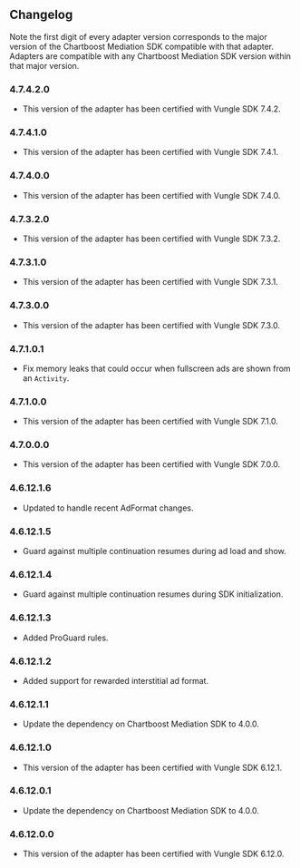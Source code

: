 ## Changelog

Note the first digit of every adapter version corresponds to the major version of the Chartboost Mediation SDK compatible with that adapter. 
Adapters are compatible with any Chartboost Mediation SDK version within that major version.

### 4.7.4.2.0
- This version of the adapter has been certified with Vungle SDK 7.4.2.

### 4.7.4.1.0
- This version of the adapter has been certified with Vungle SDK 7.4.1.

### 4.7.4.0.0
- This version of the adapter has been certified with Vungle SDK 7.4.0.

### 4.7.3.2.0
- This version of the adapter has been certified with Vungle SDK 7.3.2.

### 4.7.3.1.0
- This version of the adapter has been certified with Vungle SDK 7.3.1.

### 4.7.3.0.0
- This version of the adapter has been certified with Vungle SDK 7.3.0.

### 4.7.1.0.1
- Fix memory leaks that could occur when fullscreen ads are shown from an `Activity`.

### 4.7.1.0.0
- This version of the adapter has been certified with Vungle SDK 7.1.0.

### 4.7.0.0.0
- This version of the adapter has been certified with Vungle SDK 7.0.0.

### 4.6.12.1.6
- Updated to handle recent AdFormat changes.

### 4.6.12.1.5
- Guard against multiple continuation resumes during ad load and show.

### 4.6.12.1.4
- Guard against multiple continuation resumes during SDK initialization.

### 4.6.12.1.3
- Added ProGuard rules.

### 4.6.12.1.2
- Added support for rewarded interstitial ad format. 

### 4.6.12.1.1
- Update the dependency on Chartboost Mediation SDK to 4.0.0.

### 4.6.12.1.0
- This version of the adapter has been certified with Vungle SDK 6.12.1.

### 4.6.12.0.1
- Update the dependency on Chartboost Mediation SDK to 4.0.0.

### 4.6.12.0.0
- This version of the adapter has been certified with Vungle SDK 6.12.0.
